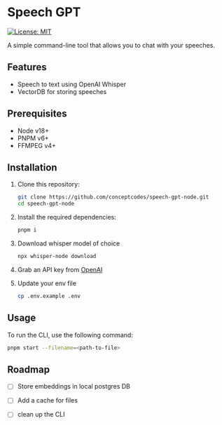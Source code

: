 

# Speech GPT

[![License: MIT](https://img.shields.io/badge/License-MIT-yellow.svg)](https://opensource.org/licenses/MIT)

A simple command-line tool that allows you to chat with your speeches.

## Features
- Speech to text using OpenAI Whisper
- VectorDB for storing speeches

## Prerequisites

- Node v18+
- PNPM v6+
- FFMPEG v4+

## Installation

1. Clone this repository:

   ```sh
   git clone https://github.com/conceptcodes/speech-gpt-node.git
   cd speech-gpt-node
   ```

2. Install the required dependencies:

    ```sh
    pnpm i
    ```

3. Download whisper model of choice

    ```sh
    npx whisper-node download
    ```

4. Grab an API key from [OpenAI](https://beta.openai.com/)

5. Update your env file

    ```sh
    cp .env.example .env
    ```

## Usage
To run the CLI, use the following command:

```sh
pnpm start --filename=<path-to-file>
```

## Roadmap
- [ ] Store embeddings in local postgres DB
- [ ] Add a cache for files 
- [ ] clean up the CLI

